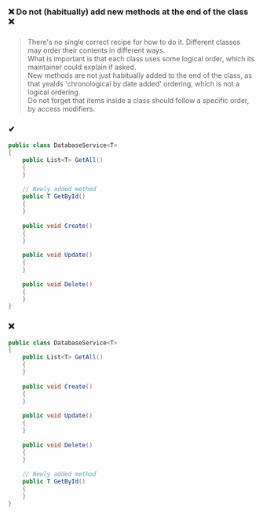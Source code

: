 ### ❌ Do not (habitually) add new methods at the end of the class ❌
###

> There's no single correct recipe for how to do it. Different classes may order their contents in different ways.  
> What is important is that each class uses some logical order, which its maintainer could explain if asked.  
> New methods are not just habitually added to the end of the class, as that yealds 'chronological by date added' ordering, which is not a logical ordering.  
> Do not forget that items inside a class should follow a specific order, by access modifiers.

### ✔
``` csharp
public class DatabaseService<T>
{
    public List<T> GetAll()
    {
    }
    
    // Newly added method
    public T GetById()
    {
    }
    
    public void Create()
    {
    }
    
    public void Update()
    {
    }
    
    public void Delete()
    {
    }
}
```

### ❌ 
``` csharp
public class DatabaseService<T>
{
    public List<T> GetAll()
    {
    }
    
    public void Create()
    {
    }
    
    public void Update()
    {
    }
    
    public void Delete()
    {
    }
    
    // Newly added method
    public T GetById()
    {
    }
}
```
